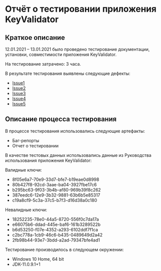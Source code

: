 # Отчёт о тестировании приложения KeyValidator

## Краткое описание

12.01.2021 – 13.01.2021 было проведено тестирование документации, установки, совместимости приложения KeyValidator.

На тестирование затрачено: 3 часа.

В результате тестирования выявлены следующие дефекты:

*  [Issue1](https://github.com/verakirillova/java_1_1/issues/1)
*  [Issue2](https://github.com/verakirillova/java_1_1/issues/2)
*  [Issue3](https://github.com/verakirillova/java_1_1/issues/3)
*  [Issue4](https://github.com/verakirillova/java_1_1/issues/4)
*  [Issue5](https://github.com/verakirillova/java_1_1/issues/5)

## Описание процесса тестирования

В процессе тестирования использовались следующие артефакты:

* Баг-репорты
* Отчет о тестировании

В качестве тестовых данных использовались данные из Руководства использования приложения KeyValidator:

Валидные ключи:

* 8f05e6a7-70e9-33d7-bfe7-b19eae0d8998
* 80b427f8-92cd-3aae-ba04-3927fbe17c6
* b295bc63-9f03-3b4b-af80-969b39f8c262
* 387eedc6-12e9-3b32-9881-63b6b5e85317
* c19a8cf9-5c3a-37c5-b7f3-d16d38a0c180

Невалидные ключи:

* 18252235-78e0-44a5-8720-556f0c7da17a
* e66075b6-ddad-445e-baf6-161b3289522b
* b6d53250-f07e-4352-a293-6102ddf7f1ca
* c2bc778a-1cb9-46c6-b435-0489649d2a42
* 2fb98b44-93e7-3bdd-a2ad-79347bfe4ad1

Тестирование производилось в следующем окружении:
 
* Windows 10 Home, 64 bit
* JDK-11.0.9.1+1
